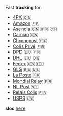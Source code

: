 Fast **tracking** for:
- [4PX](http://en.4px.com/) :cn:
- [Amazon](https://www.amazon.fr/) :fr:
- [Asendia](https://www.asendia.fr/) :cn: :fr: :switzerland:
- [Cainiao](https://global.cainiao.com/) :cn:
- [Chronopost](https://www.chronopost.fr/) :fr:
- [Colis Privé](https://www.colisprive.fr/) :fr:
- [DPD](https://www.dpd.com/) :eu: :fr:
- [DHL](https://www.dhl.com/) :eu: :de:
- [Fedex](https://www.fedex.com/) :us: :eu:
- [GLS](https://gls-group.eu/) :eu: :netherlands:
- [La Poste](https://www.laposte.fr/) :fr:
- [Mondial Relay](https://www.mondialrelay.fr/) :fr:
- [NL Post](https://postnl.post/) :netherlands:
- [Relais Colis](https://www.relaiscolis.com/) :fr:
- [USPS](https://www.usps.com/) :us:


**sloc** [here](https://api.codetabs.com/v1/loc/?github=sebdelsol/suivi)
